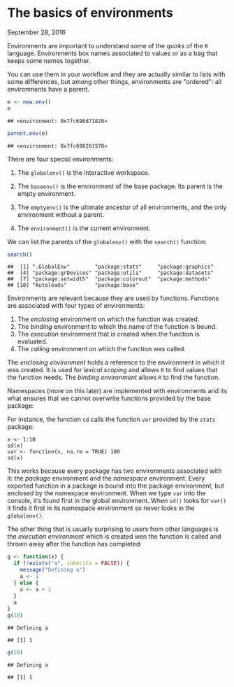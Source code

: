 The basics of environments
================
September 28, 2016

Environments are important to understand some of the *quirks* of the `R` language. Environments box names associated to values or as a bag that keeps some names together.

You can use them in your workflow and they are actually similar to lists with some differences, but among other things, environments are "ordered": all environments have a parent.

``` r
e <- new.env()
e
```

    ## <environment: 0x7fc696d71828>

``` r
parent.env(e)
```

    ## <environment: 0x7fc698261578>

There are four special environments:

1.  The `globalenv()` is the interactive workspace.

2.  The `baseenv()` is the environment of the base package. Its parent is the empty environment.

3.  The `emptyenv()` is the ultimate ancestor of all environments, and the only environment without a parent.

4.  The `environment()` is the current environment.

We can list the parents of the `globalenv()` with the `search()` function:

``` r
search()
```

    ##  [1] ".GlobalEnv"        "package:stats"     "package:graphics" 
    ##  [4] "package:grDevices" "package:utils"     "package:datasets" 
    ##  [7] "package:setwidth"  "package:colorout"  "package:methods"  
    ## [10] "Autoloads"         "package:base"

Environments are relevant because they are used by functions. Functions are associated with four types of environments:

1.  The *enclosing* environment on which the function was created.
2.  The *binding* environment to which the name of the function is bound.
3.  The *execution* environment that is created when the function is evaluated.
4.  The *calling* environment on which the function was called.

The *enclosing environment* holds a reference to the environment in which it was created. It is used for *lexical scoping* and allows `R` to find values that the function needs. The *binding environment* allows `R` to find the function.

Namespaces (more on this later) are implemented with environments and its what ensures that we cannot overwrite functions provided by the base package:

For instance, the function `sd` calls the function `var` provided by the `stats` package:

    x <- 1:10
    sd(x)
    var <- function(x, na.rm = TRUE) 100
    sd(x)

This works because every package has two environments associated with it: the *package* environment and the *namespace* environment. Every exported function in a package is bound into the package environment, but enclosed by the namespace environment. When we type `var` into the console, it’s found first in the global environment. When `sd()` looks for `var()` it finds it first in its namespace environment so never looks in the `globalenv()`.

The other thing that is usually surprising to users from other languages is the *execution environment* which is created wen the function is called and thrown away after the function has completed:

``` r
g <- function(x) {
  if (!exists("a", inherits = FALSE)) {
    message("Defining a")
    a <- 1
  } else {
    a <- a + 1
  }
  a
}
g(10)
```

    ## Defining a

    ## [1] 1

``` r
g(10)
```

    ## Defining a

    ## [1] 1

